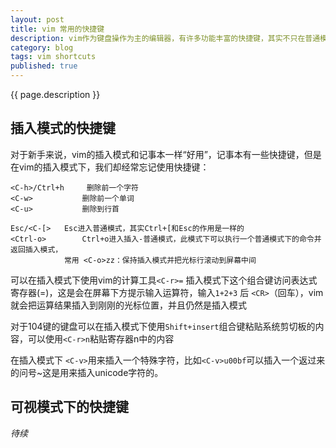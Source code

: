 ```yaml
---
layout: post
title: vim 常用的快捷键
description: vim作为键盘操作为主的编辑器，有许多功能丰富的快捷键，其实不只在普通模式下有快捷键，其实在插入模式下也有一些有用的快捷键...
category: blog
tags: vim shortcuts
published: true
---
```


{{ page.description }} 

## 插入模式的快捷键 ##
对于新手来说，vim的插入模式和记事本一样“好用”，记事本有一些快捷键，但是在vim的插入模式下，我们却经常忘记使用快捷键：

```
<C-h>/Ctrl+h	 删除前一个字符
<C-w>			删除前一个单词
<C-u>			删除到行首

Esc/<C-[>	Esc进入普通模式，其实Ctrl+[和Esc的作用是一样的
<Ctrl-o>		Ctrl+o进入插入-普通模式，此模式下可以执行一个普通模式下的命令并返回插入模式，
			常用 <C-o>zz：保持插入模式并把光标行滚动到屏幕中间
```
可以在插入模式下使用vim的计算工具```<C-r>=``` 插入模式下这个组合键访问表达式寄存器(=)，这是会在屏幕下方提示输入运算符，输入```1+2+3``` 后 ```<CR>```（回车），vim就会把运算结果插入到刚刚的光标位置，并且仍然是插入模式

对于104键的键盘可以在插入模式下使用```Shift+insert```组合键粘贴系统剪切板的内容，可以使用```<C-r>n```粘贴寄存器n中的内容

在插入模式下 ```<C-v>```用来插入一个特殊字符，比如```<C-v>u00bf```可以插入一个返过来的问号~这是用来插入unicode字符的。

## 可视模式下的快捷键 ##

*待续*
